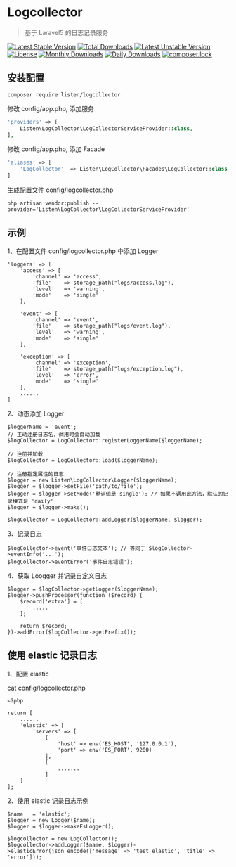 # Logcollector

> 基于 Laravel5 的日志记录服务

[![Latest Stable Version](https://poser.pugx.org/listen/logcollector/v/stable)](https://packagist.org/packages/listen/logcollector)
[![Total Downloads](https://poser.pugx.org/listen/logcollector/downloads)](https://packagist.org/packages/listen/logcollector)
[![Latest Unstable Version](https://poser.pugx.org/listen/logcollector/v/unstable)](https://packagist.org/packages/listen/logcollector)
[![License](https://poser.pugx.org/listen/logcollector/license)](https://packagist.org/packages/listen/logcollector)
[![Monthly Downloads](https://poser.pugx.org/listen/logcollector/d/monthly)](https://packagist.org/packages/listen/logcollector)
[![Daily Downloads](https://poser.pugx.org/listen/logcollector/d/daily)](https://packagist.org/packages/listen/logcollector)
[![composer.lock](https://poser.pugx.org/listen/logcollector/composerlock)](https://packagist.org/packages/listen/logcollector)

## 安装配置

```
composer require listen/logcollector
```

修改 config/app.php, 添加服务
```php
'providers' => [
    Listen\LogCollector\LogCollectorServiceProvider::class,
],
```

修改 config/app.php, 添加 Facade
```php
'aliases' => [
    'LogCollector'  => Listen\LogCollector\Facades\LogCollector::class,
]
```

生成配置文件 config/logcollector.php
```
php artisan vendor:publish --provider='Listen\LogCollector\LogCollectorServiceProvider'
```

## 示例

1、在配置文件 config/logcollector.php 中添加 Logger
```
'loggers' => [
    'access' => [
        'channel' => 'access',
        'file'    => storage_path("logs/access.log"),
        'level'   => 'warning',
        'mode'    => 'single'
    ],

    'event' => [
        'channel' => 'event',
        'file'    => storage_path("logs/event.log"),
        'level'   => 'warning',
        'mode'    => 'single'
    ],

    'exception' => [
        'channel' => 'exception',
        'file'    => storage_path("logs/exception.log"),
        'level'   => 'error',
        'mode'    => 'single'
    ],
    ......
]
```

2、动态添加 Logger
```
$loggerName = 'event';
// 主动注册日志名，调用时会自动加载
$logCollector = LogCollector::registerLoggerName($loggerName);

// 注册并加载
$logCollector = LogCollector::load($loggerName);

// 注册指定属性的日志
$logger = new Listen\LogCollector\Logger($loggerName);
$logger = $logger->setFile('path/to/file');
$logger = $logger->setMode('默认值是 single'); // 如果不调用此方法，默认的记录模式是 'daily'
$logger = $logger->make();

$logCollector = LogCollector::addLogger($loggerName, $logger);
```

3、记录日志
```
$logCollector->event('事件日志文本'); // 等同于 $logCollector->eventInfo('...');
$logCollector->eventError('事件日志错误');
``` 

4、获取 Loogger 并记录自定义日志
```
$logger = $logCollector->getLogger($loggerName);
$logger->pushProcessor(function ($record) {
    $record['extra'] = [
        .....
    ];
    
    return $record;
})->addError($logCollector->getPrefix());

```

## 使用 elastic 记录日志

1、配置 elastic

cat config/logcollector.php
```
<?php

return [
    ......
    'elastic' => [
        'servers' => [
            [
                'host' => env('ES_HOST', '127.0.0.1'),
                'port' => env('ES_PORT', 9200)
            ],
            [
                .......
            ]
    ]
];
```

2、使用 elastic 记录日志示例

```
$name   = 'elastic';
$logger = new Logger($name);
$logger = $logger->makeEsLogger();

$logcollector = new LogCollector();
$logcollector->addLogger($name, $logger)->elasticError(json_encode(['message' => 'test elastic', 'title' => 'error']));
```
